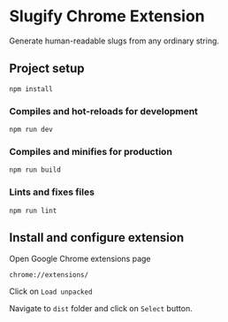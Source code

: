 # Slugify Chrome Extension

Generate human-readable slugs from any ordinary string.

## Project setup
```
npm install
```

### Compiles and hot-reloads for development
```
npm run dev
```

### Compiles and minifies for production
```
npm run build
```

### Lints and fixes files
```
npm run lint
```

## Install and configure extension

Open Google Chrome extensions page

    chrome://extensions/
    
Click on ``Load unpacked``

Navigate to ``dist`` folder and click on `Select` button.
